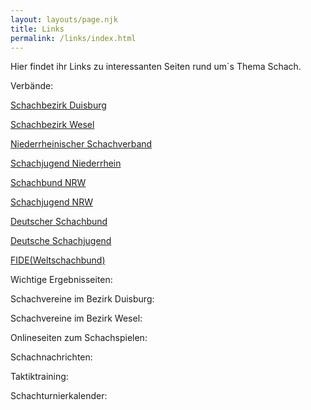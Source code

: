 ```yaml
---
layout: layouts/page.njk
title: Links
permalink: /links/index.html
---
```

H﻿ier findet ihr Links zu interessanten Seiten rund um`s Thema Schach.

V﻿erbände:

[S﻿chachbezirk Duisburg](https://www.schachbezirk-duisburg.de)

[S﻿chachbezirk Wesel](https://www.sb-kw.de)

[Niederrheinischer Schachverband](https://www.nsv1901.de)

[S﻿chachjugend Niederrhein](https://www.nsv1901.de)

[S﻿chachbund NRW](https://schach-in-nrw.de)

[S﻿chachjugend NRW](https://www.sjnrw.de)

[D﻿eutscher Schachbund](https://www.schachbund.de)

[D﻿eutsche Schachjugend](https://www.deutsche-schachjugend.de)

[F﻿IDE(Weltschachbund)](https://www.fide.com)



W﻿ichtige Ergebnisseiten:

S﻿chachvereine im Bezirk Duisburg:

S﻿chachvereine im Bezirk Wesel:

O﻿nlineseiten zum Schachspielen:

S﻿chachnachrichten:

T﻿aktiktraining:

S﻿chachturnierkalender:
